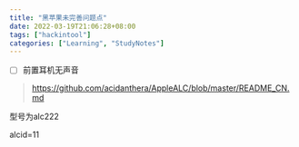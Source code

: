 ```yaml
---
title: "黑苹果未完善问题点"
date: 2022-03-19T21:06:28+08:00 
tags: ["hackintool"]
categories: ["Learning", "StudyNotes"]
---
```


- [ ] 前置耳机无声音
> https://github.com/acidanthera/AppleALC/blob/master/README_CN.md

型号为alc222

alcid=11